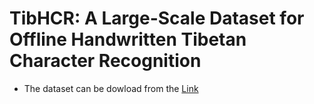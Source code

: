 # TibHCR: A Large-Scale Dataset for Offline Handwritten Tibetan Character Recognition

- The dataset can be dowload from the [Link](https://huggingface.co/datasets/qixiaoke/TibHCR)
